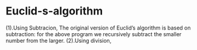 # Euclid-s-algorithm
(1).Using Subtracion,
The original version of Euclid’s algorithm is based on subtraction: for the above program we recursively subtract the smaller number from the larger.
(2).Using division,

